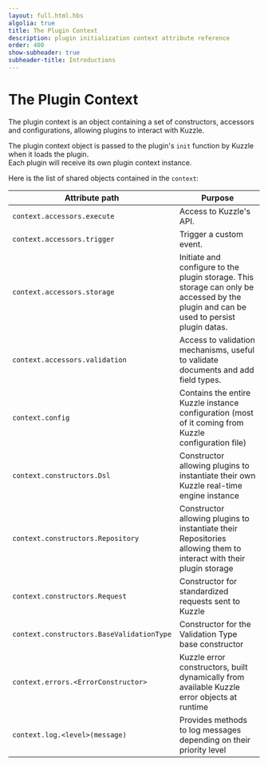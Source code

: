 ```yaml
---
layout: full.html.hbs
algolia: true
title: The Plugin Context
description: plugin initialization context attribute reference
order: 400
show-subheader: true
subheader-title: Introductions
---
```


# The Plugin Context

The plugin context is an object containing a set of constructors, accessors and configurations, allowing plugins to interact with Kuzzle.

The plugin context object is passed to the plugin's `init` function by Kuzzle when it loads the plugin.  
Each plugin will receive its own plugin context instance.

Here is the list of shared objects contained in the ``context``:

| Attribute path | Purpose                      |
|----------------|------------------------------|
| `context.accessors.execute` | Access to Kuzzle's API. |
| `context.accessors.trigger` | Trigger a custom event. |
| `context.accessors.storage` | Initiate and configure to the plugin storage. This storage can only be accessed by the plugin and can be used to persist plugin datas. |
| `context.accessors.validation` | Access to validation mechanisms, useful to validate documents and add field types. |
| `context.config` | Contains the entire Kuzzle instance configuration (most of it coming from Kuzzle configuration file) |
| `context.constructors.Dsl` | Constructor allowing plugins to instantiate their own Kuzzle real-time engine instance |
| `context.constructors.Repository` | Constructor allowing plugins to instantiate their Repositories allowing them to interact with their plugin storage |
| `context.constructors.Request` | Constructor for standardized requests sent to Kuzzle |
| `context.constructors.BaseValidationType` | Constructor for the Validation Type base constructor |
| `context.errors.<ErrorConstructor>` |Kuzzle error constructors, built dynamically from available Kuzzle error objects at runtime |
| `context.log.<level>(message)` | Provides methods to log messages depending on their priority level |


